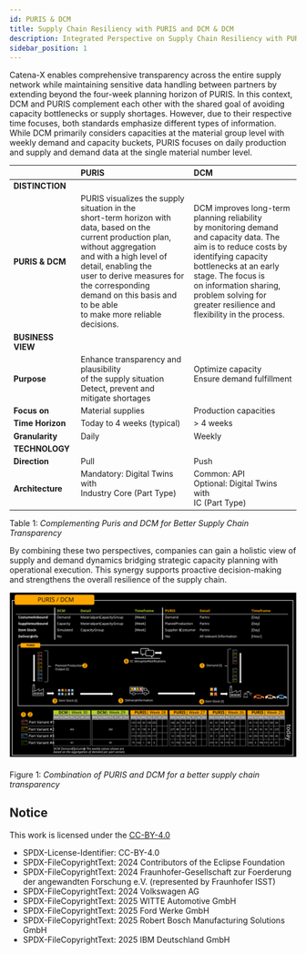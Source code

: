 ```yaml
---
id: PURIS & DCM
title: Supply Chain Resiliency with PURIS and DCM & DCM
description: Integrated Perspective on Supply Chain Resiliency with PURIS and DCM & DCM
sidebar_position: 1
---
```


Catena-X enables comprehensive transparency across the entire supply network while maintaining sensitive data handling between partners by extending beyond the four-week planning horizon of PURIS.
In this context, DCM and PURIS complement each other with the shared goal of avoiding capacity bottlenecks or supply shortages.
However, due to their respective time focuses, both standards emphasize different types of information. While DCM primarily considers capacities at the material group level with weekly demand and capacity buckets, PURIS focuses on daily production and supply and demand data at the single material number level.

|                   | PURIS                                                                                                                                                                                                                                                                                                                               | DCM                                                                                                                                                                                                                                                                                                   |
| :---------------- | :---------------------------------------------------------------------------------------------------------------------------------------------------------------------------------------------------------------------------------------------------------------------------------------------------------------------------------- | :---------------------------------------------------------------------------------------------------------------------------------------------------------------------------------------------------------------------------------------------------------------------------------------------------- |
| **DISTINCTION**   |                                                                                                                                                                                                                                                                                                                                     |                                                                                                                                                                                                                                                                                                       |
| **PURIS & DCM**   | PURIS visualizes the supply situation in the<br/>short-term horizon with data, based on the <br/>current production plan, without aggregation<br/> and with a high level of detail, enabling the <br/> user to derive measures for the corresponding<br/> demand on this basis and to be able <br/>to make more reliable decisions. | DCM improves long-term planning reliability<br/>by monitoring demand and capacity data. The<br/>aim is to reduce costs by identifying capacity<br/>bottlenecks at an early stage. The focus is<br/>on information sharing, problem solving for<br/>greater resilience and flexibility in the process. |
| **BUSINESS VIEW** |                                                                                                                                                                                                                                                                                                                                     |                                                                                                                                                                                                                                                                                                       |
| **Purpose**       | Enhance transparency and plausibility<br/>of the supply situation<br/>Detect, prevent and mitigate shortages                                                                                                                                                                                                                        | Optimize capacity<br/>Ensure demand fulfillment<br/><br/>                                                                                                                                                                                                                                             |
| **Focus on**      | Material supplies                                                                                                                                                                                                                                                                                                                   | Production capacities                                                                                                                                                                                                                                                                                 |
| **Time Horizon**  | Today to 4 weeks (typical)                                                                                                                                                                                                                                                                                                          | > 4 weeks                                                                                                                                                                                                                                                                                             |
| **Granularity**   | Daily                                                                                                                                                                                                                                                                                                                               | Weekly                                                                                                                                                                                                                                                                                                |
| **TECHNOLOGY**    |                                                                                                                                                                                                                                                                                                                                     |                                                                                                                                                                                                                                                                                                       |
| **Direction**     | Pull                                                                                                                                                                                                                                                                                                                                | Push                                                                                                                                                                                                                                                                                                  |
| **Architecture**  | Mandatory: Digital Twins with<br/>Industry Core (Part Type)<br/><br/>                                                                                                                                                                                                                                                               | Common: API<br/>Optional: Digital Twins with<br/>IC (Part Type)                                                                                                                                                                                                                                       |

Table 1: *Complementing Puris and DCM for Better Supply Chain Transparency*

By combining these two perspectives, companies can gain a holistic view of supply and demand dynamics bridging strategic capacity planning with operational execution. This synergy supports proactive decision-making and strengthens the overall resilience of the supply chain.

![puris-dcm-integrated-application](../../assets/puris-dcm-integrated-application.svg)

Figure 1: *Combination of PURIS and DCM for a better supply chain transparency*

## Notice

This work is licensed under the [CC-BY-4.0](https://creativecommons.org/licenses/by/4.0/legalcode)

- SPDX-License-Identifier: CC-BY-4.0  
- SPDX-FileCopyrightText: 2024 Contributors of the Eclipse Foundation  
- SPDX-FileCopyrightText: 2024 Fraunhofer-Gesellschaft zur Foerderung der angewandten Forschung e.V. (represented by Fraunhofer ISST)  
- SPDX-FileCopyrightText: 2024 Volkswagen AG  
- SPDX-FileCopyrightText: 2025 WITTE Automotive GmbH  
- SPDX-FileCopyrightText: 2025 Ford Werke GmbH  
- SPDX-FileCopyrightText: 2025 Robert Bosch Manufacturing Solutions GmbH  
- SPDX-FileCopyrightText: 2025 IBM Deutschland GmbH  
